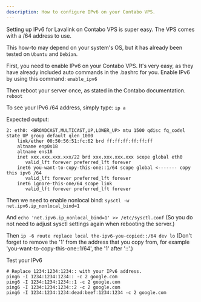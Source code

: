 ```yaml
---
description: How to configure IPv6 on your Contabo VPS.
---
```


Setting up IPv6 for Lavalink on Contabo VPS is super easy. The VPS comes with a /64 address to use.

This how-to may depend on your system's OS, but it has already been tested on `Ubuntu` and `Debian`.

First, you need to enable IPv6 on your Contabo VPS. It's very easy, as they have already included auto commands in the .bashrc for you.
Enable IPv6 by using this command: `enable_ipv6`

Then reboot your server once, as stated in the Contabo documentation. `reboot`

To see your IPv6 /64 address, simply type: `ip a`

Expected output:
```
2: eth0: <BROADCAST,MULTICAST,UP,LOWER_UP> mtu 1500 qdisc fq_codel state UP group default qlen 1000
    link/ether 00:50:56:51:fc:62 brd ff:ff:ff:ff:ff:ff
    altname enp0s18
    altname ens18
    inet xxx.xxx.xxx.xxx/22 brd xxx.xxx.xxx.xxx scope global eth0
       valid_lft forever preferred_lft forever
    inet6 you-want-to-copy-this-one::1/64 scope global <------- copy this ipv6 /64
       valid_lft forever preferred_lft forever
    inet6 ignore-this-one/64 scope link
       valid_lft forever preferred_lft forever
```

Then we need to enable nonlocal bind: `sysctl -w net.ipv6.ip_nonlocal_bind=1`

And `echo 'net.ipv6.ip_nonlocal_bind=1' >> /etc/sysctl.conf` (So you do not need to adjust sysctl settings again when rebooting the server.)

Then `ip -6 route replace local the-ipv6-you-copied::/64 dev lo` (Don't forget to remove the '1' from the address that you copy from, for example 'you-want-to-copy-this-one::1/64', the '1' after '::'.)

Test your IPv6
```
# Replace 1234:1234:1234:: with your IPv6 address.
ping6 -I 1234:1234:1234:: -c 2 google.com
ping6 -I 1234:1234:1234::1 -c 2 google.com
ping6 -I 1234:1234:1234::2 -c 2 google.com
ping6 -I 1234:1234:1234:dead:beef:1234:1234 -c 2 google.com
```